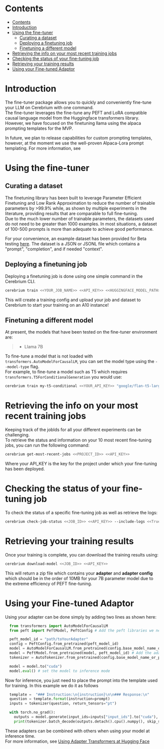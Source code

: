 # Contents

- [Contents](#contents)
- [Introduction](#introduction)
- [Using the fine-tuner](#using-the-fine-tuner)
  - [Curating a dataset](#curating-a-dataset)
  - [Deploying a finetuning job](#deploying-a-finetuning-job)
  - [Finetuning a different model](#finetuning-a-different-model)
- [Retrieving the info on your most recent training jobs](#retrieving-the-info-on-your-most-recent-training-jobs)
- [Checking the status of your fine-tuning job](#checking-the-status-of-your-fine-tuning-job)
- [Retrieving your training results](#retrieving-your-training-results)
- [Using your Fine-tuned Adaptor](#using-your-fine-tuned-adaptor)

# Introduction

The fine-tuner package allows you to quickly and conveniently fine-tune your LLM on Cerebrium with one command.  
The fine-tuner leverages the fine-tune any PEFT and LoRA compatible causal language model from the Huggingface transformers library.  
However, we have focused on the finetuning llama using the alpaca prompting templates for the MVP.

In future, we plan to release capabilities for custom prompting templates, however, at the moment we use the well-proven Alpaca-Lora prompt templating.
For more information, see

<!-- TODO link to templates. -->

# Using the fine-tuner

## Curating a dataset

The finetuning library has been built to leverage Parameter Efficient Finetuning and Low Rank Approximation to reduce the number of trainable parameters by >99.9% while, as shown by multiple experiments in the literature, providing results that are comparable to full fine-tuning.  
Due to the much lower number of trainable parameters, the datasets used do not need to be greater than 1000 examples. In most situations, a dataset of 100-500 prompts is more than adequate to achieve good performance.

For your convenience, an example dataset has been provided for Beta testing [here](../../examples/training-job/dataset.json). The dataset is a JSON or JSONL file which contains a "prompt", "completion", and if needed "context".

## Deploying a finetuning job

Deploying a finetuning job is done using one simple command in the Cerebrium CLI.

```bash
cerebrium train <<YOUR_JOB_NAME>> <<API_KEY>> <<HUGGINGFACE_MODEL_PATH>> <<PATH_TO_YOUR_FINETUNING_DATASET>>
```

This will create a training config and upload your job and dataset to Cerebrium to start your training on an A10 instance!

<!-- For added control, a finetuning task can be deployed using the python functions. If this is required, please contact the team for documentation and instructions. -->

## Finetuning a different model

At present, the models that have been tested on the fine-tuner environment are:

> - Llama 7B

<!-- TODO: Add to this list as we test.  -->

To fine-tune a model that is not loaded with `transformers.AutoModelForCausalLM`, you can set the model type using the `--model-type` flag.  
For example, to fine-tune a model such as T5 which requires `transformers.T5ForConditionalGeneration` you would use:

```bash
cerebrium train my-t5-conditional <<YOUR_API_KEY>> "google/flan-t5-large" <<PATH_TO_YOUR_FINETUNING_DATASET>> --model-type "T5ForConditionalGeneration"
```

# Retrieving the info on your most recent training jobs

Keeping track of the jobIds for all your different experiments can be challenging.  
To retrieve the status and information on your 10 most recent fine-tuning jobs, you can run the following command:

```bash
cerebrium get-most-recent-jobs <<PROJECT_ID>> <<API_KEY>>
```

Where your API_KEY is the key for the project under which your fine-tuning has been deployed.

# Checking the status of your fine-tuning job

To check the status of a specific fine-tuning job as well as retrieve the logs:

```bash
cerebrium check-job-status <<JOB_ID>> <<API_KEY>> --include-logs <<True|False>>
```

# Retrieving your training results

Once your training is complete, you can download the training results using:

```bash
cerebrium download-model <<JOB_ID>> <<API_KEY>>
```

This will return a zip file which contains your **adapter** and **adapter config** which should be in the order of 10MB for your 7B parameter model due to the extreme efficiency of PEFT fine-tuning.

# Using your Fine-tuned Adaptor

Using your adapter can be done simply by adding two lines as shown here:

```python
  from transformers import AutoModelForCausalLM
  from peft import PeftModel, PeftConfig # Add the peft libraries we need for the adapter

  peft_model_id = "path/toYourAdapter"
  config = PeftConfig.from_pretrained(peft_model_id)
  model = AutoModelForCausalLM.from_pretrained(config.base_model_name_or_path)
  model = PeftModel.from_pretrained(model, peft_model_id) # Add the adapter to the model
  tokenizer = AutoTokenizer.from_pretrained(config.base_model_name_or_path)

  model = model.to("cuda")
  model.eval() # set the model to inference mode

```

Now for inference, you just need to place the prompt into the template used for training. In this example we do it as follows

```python
  template =  "### Instruction:\n{instruction}\n\n### Response:\n"
  question = template.format(instruction=prompt)
  inputs = tokenizer(question, return_tensors="pt")

  with torch.no_grad():
    outputs = model.generate(input_ids=inputs["input_ids"].to("cuda"), max_new_tokens=10)
    print(tokenizer.batch_decode(outputs.detach().cpu().numpy(), skip_special_tokens=True)[0])

```

These adapters can be combined with others when using your model at inference time.  
For more information, see
[Using Adapter Transformers at Hugging Face](https://huggingface.co/docs/hub/adapter-transformers#exploring-adaptertransformers-in-the-hub)
